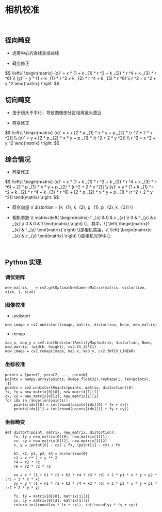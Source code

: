 <script type="text/javascript" src="http://cdn.mathjax.org/mathjax/latest/MathJax.js?config=default"></script>

# 相机校准

&nbsp;

## 径向畸变

- 远离中心的直线变成曲线

- 畸变修正

$$ \\left\\{ \\begin{matrix} {x}' = x * (1 + k _{1} * r ^2 + k _{2} * r ^4 + k _{3} * r ^6) \\\\ {y}' = y * (1 + k _{1} * r ^2 + k _{2} * r ^4 + k _{3} * r ^6) \\\\ r ^2 = x ^2 + y ^2 \\end{matrix} \\right. $$

## 切向畸变

- 由于镜头不平行，导致图像部分区域离镜头更近

- 畸变修正

$$ \\left\\{ \\begin{matrix} {x}' = x + [2 * p _{1} * x * y + p _{2} * (r ^2 + 2 * x ^2)] \\\\ {y}' = y + [2 * p _{2} * x * y + p _{1} * (r ^2 + 2 * y ^2)] \\\\ r ^2 = x ^2 + y ^2 \\end{matrix} \\right. $$

## 综合情况

- 畸变修正

$$ \\left\\{ \\begin{matrix} {x}' = x * (1 + k _{1} * r ^2 + k _{2} * r ^4 + k _{3} * r ^6) + [2 * p _{1} * x * y + p _{2} * (r ^2 + 2 * x ^2)] \\\\ {y}' = y * (1 + k _{1} * r ^2 + k _{2} * r ^4 + k _{3} * r ^6) + [2 * p _{2} * x * y + p _{1} * (r ^2 + 2 * y ^2)]  \\end{matrix} \\right. $$

- 畸变向量 \\( distortion = [k \_{1}, k \_{2}, p \_{1}, p \_{2}, k \_{3}] \\)

- 相机参数 \\( matrix=\\left[ \\begin{matrix} f \_{x} & 0 & c \_{x} \\\\ 0 & f \_{y} & c \_{y} \\\\ 0 & 0 & 1 \\end{matrix} \\right] \\)，其中，\\( \\left( \\begin{matrix}f \_{x} & f \_{y} \\end{matrix} \\right) \\)是相机焦距，\\( \\left( \\begin{matrix}c \_{x} & c \_{y} \\end{matrix} \\right) \\)是相机光学中心

&nbsp;

## Python 实现

### 调优矩阵

```
new_matrix, _ = cv2.getOptimalNewCameraMatrix(matrix, distortion, size, 1, size)
```

### 图像校准

- undistort

```
new_image = cv2.undistort(image, matrix, distortion, None, new_matrix)
```

- remap

```
map_x, map_y = cv2.initUndistortRectifyMap(matrix, distortion, None, new_matrix, (width, height), cv2.CV_32FC1)
new_image = cv2.remap(image, map_x, map_y, cv2.INTER_LINEAR)
```

### 坐标校准

```
points = [point1, point2, ..., pointN]
points = numpy.array(points, numpy.float32).reshape(1, len(points), -1)
points = cv2.undistortPoints(points, matrix, distortion)[0]
fx, fy = new_matrix[0][0], new_matrix[1][1]
cx, cy = new_matrix[0][2], new_matrix[1][2]
for idx in range(len(points)):
	points[idx][0] = int(round(points[idx][0] * fx + cx))
	points[idx][1] = int(round(points[idx][1] * fy + cy))
```

### 坐标畸变

```
def distort(point, matrix, new_matrix, distortion):
	fx, fy = new_matrix[0][0], new_matrix[1][1]
	cx, cy = new_matrix[0][2], new_matrix[1][2]
	x, y = (point[0] - cx) / fx, (point[1] - cy) / fy
	
	k1, k2, p1, p2, k3 = distortion[0]
	r2 = x ** 2 + y ** 2
	r4 = r2 * r2
	r6 = r2 * r2 * r2
		
	xx = x * (1 + k1 * r2 + k2 * r4 + k3 * r6) + 2 * p1 * x * y + p2 * (r2 + 2 * x * x)
	yy = y * (1 + k1 * r2 + k2 * r4 + k3 * r6) + 2 * p2 * x * y + p1 * (r2 + 2 * y * y)
	
	fx, fy = matrix[0][0], matrix[1][1]
	cx, cy = matrix[0][2], matrix[1][2]
	return int(round(xx * fx + cx)), int(round(yy * fy + cy))
```